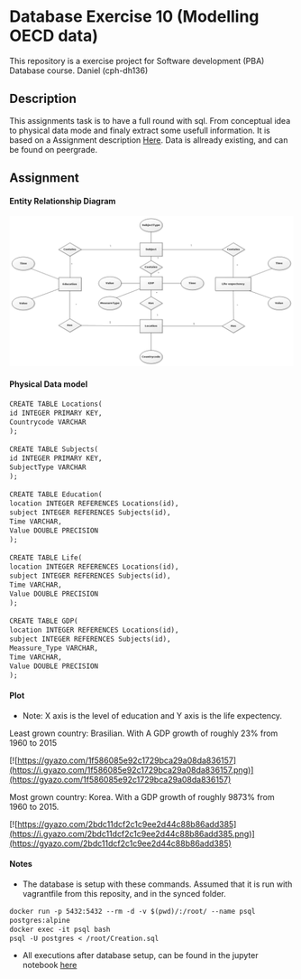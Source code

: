 # Database Exercise 10 (Modelling OECD data)
This repository is a exercise project for Software development (PBA) Database course. Daniel (cph-dh136)

## Description
This assignments task is to have a full round with sql. From conceptual idea to physical data mode and finaly extract some usefull information. It is based on a Assignment description [Here](https://gyazo.com/e0cee0579ce7be1aaed93cf92e481554). Data is allready existing, and can be found on peergrade.

## Assignment
#### Entity Relationship Diagram

![](https://raw.githubusercontent.com/DanielHauge/DBEX10/master/Chenerdiagram1.png)

#### Physical Data model
```
CREATE TABLE Locations(
id INTEGER PRIMARY KEY,
Countrycode VARCHAR
);

CREATE TABLE Subjects(
id INTEGER PRIMARY KEY,
SubjectType VARCHAR
);

CREATE TABLE Education(
location INTEGER REFERENCES Locations(id),
subject INTEGER REFERENCES Subjects(id),
Time VARCHAR,
Value DOUBLE PRECISION
);

CREATE TABLE Life(
location INTEGER REFERENCES Locations(id),
subject INTEGER REFERENCES Subjects(id),
Time VARCHAR,
Value DOUBLE PRECISION
);

CREATE TABLE GDP(
location INTEGER REFERENCES Locations(id),
subject INTEGER REFERENCES Subjects(id),
Meassure_Type VARCHAR,
Time VARCHAR,
Value DOUBLE PRECISION
);
```

#### Plot

- Note: X axis is the level of education and Y axis is the life expectency.

Least grown country: Brasilian. With A GDP growth of roughly 23% from 1960 to 2015

[![https://gyazo.com/1f586085e92c1729bca29a08da836157](https://i.gyazo.com/1f586085e92c1729bca29a08da836157.png)](https://gyazo.com/1f586085e92c1729bca29a08da836157)

Most grown country: Korea. With a GDP growth of roughly 9873% from 1960 to 2015.

[![https://gyazo.com/2bdc11dcf2c1c9ee2d44c88b86add385](https://i.gyazo.com/2bdc11dcf2c1c9ee2d44c88b86add385.png)](https://gyazo.com/2bdc11dcf2c1c9ee2d44c88b86add385)

#### Notes

- The database is setup with these commands. Assumed that it is run with vagrantfile from this reposity, and in the synced folder.

```
docker run -p 5432:5432 --rm -d -v $(pwd)/:/root/ --name psql postgres:alpine
docker exec -it psql bash
psql -U postgres < /root/Creation.sql
```
- All executions after database setup, can be found in the jupyter notebook [here]()
